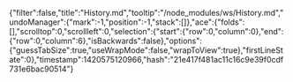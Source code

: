{"filter":false,"title":"History.md","tooltip":"/node_modules/ws/History.md","undoManager":{"mark":-1,"position":-1,"stack":[]},"ace":{"folds":[],"scrolltop":0,"scrollleft":0,"selection":{"start":{"row":0,"column":0},"end":{"row":0,"column":6},"isBackwards":false},"options":{"guessTabSize":true,"useWrapMode":false,"wrapToView":true},"firstLineState":0},"timestamp":1420575120966,"hash":"21e417f481ac11c16c9e39f0cdf731e6bac90514"}